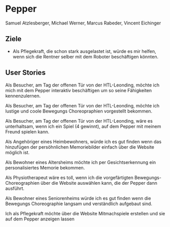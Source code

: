 # Pepper
Samuel Atzlesberger, Michael Werner, Marcus Rabeder, Vincent Eichinger

## Ziele 
- Als Pflegekraft, die schon stark ausgelastet ist, würde es mir helfen, wenn sich die Rentner selber mit dem Roboter beschäftigen könnten.

## User Stories


Als Besucher, am Tag der offenen Tür von der HTL-Leonding, möchte ich mich mit dem Pepper interaktiv beschäftigen um so seine Fähigkeiten kennenzulernen. 

Als Besucher, am Tag der offenen Tür von der HTL-Leonding, möchte ich lustige und coole Bewegungs Choreopraphien vorgestellt bekommen.

Als Besucher, am Tag der offenen Tür von der HTL-Leonding, wäre es unterhaltsam, wenn ich ein Spiel (4 gewinnt), auf dem Pepper mit meinem Freund spielen kann.

Als Angehöriger eines Heimbewohners, würde ich es gut finden wenn das hinzufügen der persöhnlichen Memoriebilder einfach über die Website möglich ist.

Als Bewohner eines Altersheims möchte ich per Gesichtserkennung ein personalisiertes Memorie bekommen.

Als Physiotherapeut wäre es toll, wenn ich die vorgefärtigten Bewegungs-Choreographien über die Website auswählen kann, die der Pepper dann ausführt.

Als Bewohner eines Seniorenheims würde ich es gut finden wenn die Bewegungs Choreographie langsam und verständlich aufgebaut sind.

Ich als Pflegekraft möchte über die Website Mitmachspiele erstellen und sie auf dem Pepper anzeigen lassen